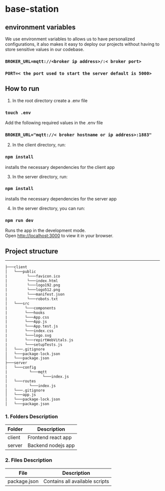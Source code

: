 # base-station

## environment variables

We use environment variables to allows us to have personalized configurations, it also makes it easy to deploy our projects without having to store sensitive values in our codebase.

### `BROKER_URL=mqtt://<broker ip address>/:< broker port> `

### `PORT=< the port used to start the server default is 5000>`

## How to run

1. In the root directory create a .env file

### `touch .env`

Add the following required values in the .env file

### `BROKER_URL="mqtt://< broker hostname or ip address>:1883"`

2. In the client directory, run:

### `npm install`

installs the necessary dependencies for the client app

3. In the server directory, run:

### `npm install`

installs the necessary dependencies for the server app

4. In the server directory, you can run:

### `npm run dev`

Runs the app in the development mode.\
Open [http://localhost:3000](http://localhost:3000) to view it in your browser.

## Project structure

---

```asm
├───client
│   └───public
|         └───favicon.ico
|         └───index.html
|         └───logo192.png
|         └───logo512.png
|         └───manifest.json
|         └───robots.txt
│   └───src
|        └───components
|        └───hooks
|        └───App.css
|        └───App.js
|        └───App.test.js
|        └───index.css
|        └───logo.svg
|        └───repirtWebVitals.js
|        └───setupTests.js
│   └───.gitignore
│   └───package-lock.json
│   └───package.json
├───server
│   └───config
|          └───mqtt
|                └───index.js
│   └───routes
|          └───index.js
│   └───.gitignore
│   └───app.js
│   └───package-lock.json
│   └───package.json

```

### 1. Folders Description

| Folder | Description        |
| ------ | ------------------ |
| client | Frontend react app |
| server | Backend nodejs app |

### 2. Files Description

| File         | Description                    |
| ------------ | ------------------------------ |
| package.json | Contains all available scripts |
